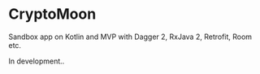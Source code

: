 # CryptoMoon
Sandbox app on Kotlin and MVP with Dagger 2, RxJava 2, Retrofit, Room etc.

In development..
